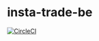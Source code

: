 # insta-trade-be
[![CircleCI](https://circleci.com/gh/mdabdulbari/insta-trade-be.svg?style=svg)](https://circleci.com/gh/mdabdulbari/insta-trade-be)

